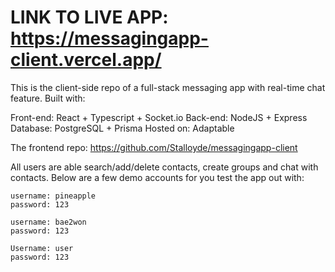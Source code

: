 # LINK TO LIVE APP: https://messagingapp-client.vercel.app/

This is the client-side repo of a full-stack messaging app with real-time chat feature. Built with:

Front-end: React + Typescript + Socket.io
Back-end: NodeJS + Express
Database: PostgreSQL + Prisma
Hosted on: Adaptable

The frontend repo: https://github.com/Stalloyde/messagingapp-client

All users are able search/add/delete contacts, create groups and chat with contacts. Below are a few demo accounts for you test the app out with:

```
username: pineapple
password: 123

username: bae2won
password: 123

Username: user
password: 123
```
